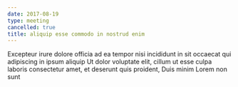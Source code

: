 ```yaml
---
date: 2017-08-19
type: meeting
cancelled: true
title: aliquip esse commodo in nostrud enim
---
```

Excepteur irure dolore officia ad ea tempor nisi incididunt in sit occaecat qui adipiscing in ipsum aliquip Ut dolor voluptate elit, cillum ut esse culpa laboris consectetur amet, et deserunt quis proident, Duis minim Lorem non sunt